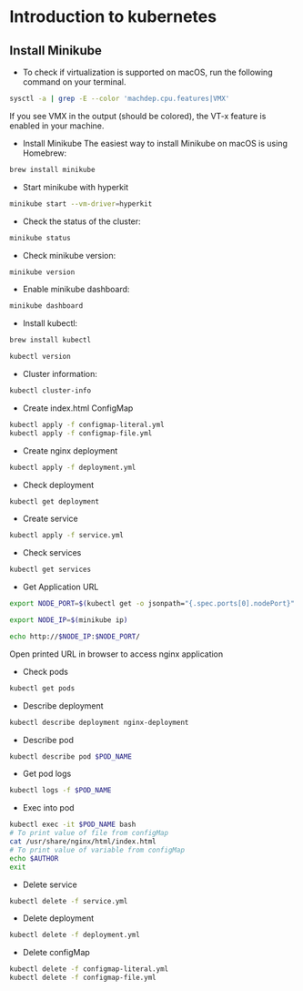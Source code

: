 # Introduction to kubernetes

## Install Minikube

* To check if virtualization is supported on macOS, run the following command on your terminal.

```bash
sysctl -a | grep -E --color 'machdep.cpu.features|VMX' 
```

If you see VMX in the output (should be colored), the VT-x feature is enabled in your machine.

* Install Minikube
The easiest way to install Minikube on macOS is using Homebrew:

```bash
brew install minikube
```

* Start minikube with hyperkit

```bash
minikube start --vm-driver=hyperkit
```

* Check the status of the cluster:

```bash
minikube status
```

* Check minikube version:

```bash
minikube version
```

* Enable minikube dashboard:

```bash
minikube dashboard
```

* Install kubectl:
```bash
brew install kubectl

kubectl version
```

* Cluster information:
```bash
kubectl cluster-info
```

* Create index.html ConfigMap 
```bash
kubectl apply -f configmap-literal.yml
kubectl apply -f configmap-file.yml
```

* Create nginx deployment 
```bash
kubectl apply -f deployment.yml
```

* Check deployment 
```bash
kubectl get deployment
```

* Create service 
```bash
kubectl apply -f service.yml
```

* Check services 
```bash
kubectl get services
```

* Get Application URL
```bash
export NODE_PORT=$(kubectl get -o jsonpath="{.spec.ports[0].nodePort}" services nginx-service)

export NODE_IP=$(minikube ip)

echo http://$NODE_IP:$NODE_PORT/
```

Open printed URL in browser to access nginx application 

* Check pods
```bash
kubectl get pods
```

* Describe deployment
```bash
kubectl describe deployment nginx-deployment
```

* Describe pod
```bash
kubectl describe pod $POD_NAME
```

* Get pod logs
```bash
kubectl logs -f $POD_NAME
```

* Exec into pod 
```bash
kubectl exec -it $POD_NAME bash
# To print value of file from configMap
cat /usr/share/nginx/html/index.html
# To print value of variable from configMap
echo $AUTHOR
exit
```

* Delete service 
```bash
kubectl delete -f service.yml
```

* Delete deployment 
```bash
kubectl delete -f deployment.yml
```

* Delete configMap 
```bash
kubectl delete -f configmap-literal.yml
kubectl delete -f configmap-file.yml
```
